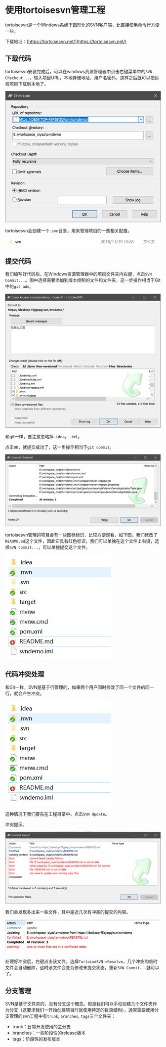 # 使用tortoisesvn管理工程

tortoisesvn是一个Windows系统下图形化的SVN客户端，比直接使用命令行方便一些。

下载地址：[https://tortoisesvn.net/](https://tortoisesvn.net/)

## 下载代码

tortoisesvn安装完成后，可以在windows资源管理器中点击右键菜单中的`SVN Checkout...`，输入项目URL，本地存储地址，用户名密码，这样之后就可以把远程项目下载到本地了。

![](res/1.png)

tortoisesvn会创建一个`.svn`目录，用来管理项目的一些相关配置。

![](res/2.png)

## 提交代码

我们编写好代码后，在Windows资源管理器中的项目文件夹内右键，点击`SVN Commit...`。图中选择需要添加到版本控制的文件和文件夹，这一步操作相当于Git中的`git add`。

![](res/3.png)

和git一样，要注意忽略掉`.idea`，`.iml`。

点击`OK`，就提交成功了，这一步操作相当于`git commit`。

![](res/4.png)

tortoisesvn管理的项目会有一些图标标识，比较方便观看，如下图，我们修改了`README.md`这个文件，因此它具有红色标识，我们可以单独在这个文件上右键，选择`SVN Commit...`，可以单独提交这个文件。

![](res/5.png)

## 代码冲突处理

和Git一样，SVN是基于行管理的，如果两个用户同时修改了同一个文件的同一行，就会产生冲突。

![](res/5.png)

这种情况下我们要先在工程目录中，点击`SVN Update`。

冲突提示。

![](res/6.png)

我们会发现多出来一些文件，其中是近几次有冲突的提交的内容。

![](res/7.png)

处理好冲突后，右键点击该文件，选择`TortoiseSVN->Resolve`，几个冲突的临时文件会自动删除，这时该文件会变为修改未提交状态，重新`SVN Commit...`就可以了。

## 分支管理

SVN是基于文件夹的，没有分支这个概念。但是我们可以手动创建几个文件夹作为分支（这要求我们一开始创建项目时就使用特定的目录结构），通常需要使用分支管理的svn工程中有`trunk`, `branches`, `tags`三个文件夹：

* trunk：日常开发使用的主分支
* branches：一些阶段性的release版本
* tags：阶段性的发布版本
